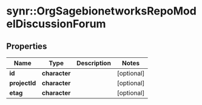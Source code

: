 # synr::OrgSagebionetworksRepoModelDiscussionForum


## Properties
Name | Type | Description | Notes
------------ | ------------- | ------------- | -------------
**id** | **character** |  | [optional] 
**projectId** | **character** |  | [optional] 
**etag** | **character** |  | [optional] 


